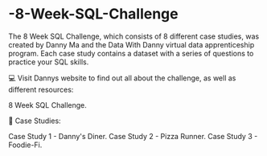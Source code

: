 # -8-Week-SQL-Challenge
The 8 Week SQL Challenge, which consists of 8 different case studies, was created by Danny Ma and the Data With Danny virtual data apprenticeship program. Each case study contains a dataset with a series of questions to practice your SQL skills.

💻 Visit Dannys website to find out all about the challenge, as well as different resources:

8 Week SQL Challenge.

📌 Case Studies:

Case Study 1 - Danny's Diner.
Case Study 2 - Pizza Runner.
Case Study 3 - Foodie-Fi.
